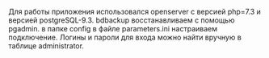 Для работы приложения использовался openserver с версией php=7.3 и версией postgreSQL-9.3.
bdbackup восстанавливаем с помощью pgadmin.
в папке config в файле parameters.ini настраиваем подключение.
Логины и пароли для входа можно найти вручную в таблице administrator.

